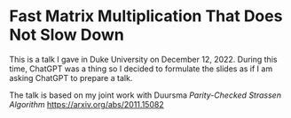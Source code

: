 # Fast Matrix Multiplication That Does Not Slow Down

This is a talk I gave in Duke University on December 12, 2022.
During this time, ChatGPT was a thing so I decided to
formulate the slides as if I am asking ChatGPT to prepare a talk.

The talk is based on my joint work with Duursma
*Parity-Checked Strassen Algorithm*
<https://arxiv.org/abs/2011.15082>
